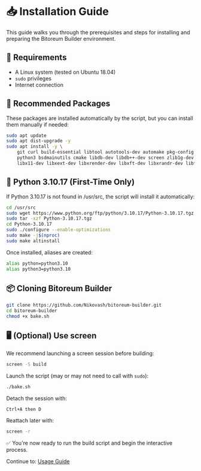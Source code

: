 # 📥 Installation Guide

This guide walks you through the prerequisites and steps for installing and preparing the Bitoreum Builder environment.

## 🧾 Requirements

 * A Linux system (tested on Ubuntu 18.04)
 * `sudo` privileges
 * Internet connection

## 🔧 Recommended Packages

These packages are installed automatically by the script, but you can install them manually if needed:
  ```bash
  sudo apt update
  sudo apt dist-upgrade -y
  sudo apt install -y \
      git curl build-essential libtool autotools-dev automake pkg-config \
      python3 bsdmainutils cmake libdb-dev libdb++-dev screen zlib1g-dev \
      libx11-dev libxext-dev libxrender-dev libxft-dev libxrandr-dev libffi-dev
  ```

## 🐍 Python 3.10.17 (First-Time Only)

If Python 3.10.17 is not found in /usr/src, the script will install it automatically:

  ```bash
  cd /usr/src
  sudo wget https://www.python.org/ftp/python/3.10.17/Python-3.10.17.tgz
  sudo tar -xzf Python-3.10.17.tgz
  cd Python-3.10.17
  sudo ./configure --enable-optimizations
  sudo make -j$(nproc)
  sudo make altinstall
  ```

Once installed, aliases are created:

  ```bash
  alias python=python3.10
  alias python3=python3.10
  ```

## 📦 Cloning Bitoreum Builder

  ```bash
  git clone https://github.com/Nikovash/bitoreum-builder.git
  cd bitoreum-builder
  chmod +x bake.sh
  ```

## 🖥️ (Optional) Use screen

We recommend launching a screen session before building:

  ```bash
  screen -S build
  ```
Launch the script (may or may not need to call with `sudo`):
  ```bash
  ./bake.sh
  ```
Detach the session with:

  ```bash
  Ctrl+A then D
  ```

Reattach later with:

  ```bash
  screen -r
  ```

✅ You're now ready to run the build script and begin the interactive process.

  Continue to: [Usage Guide](usage-guide.md)


